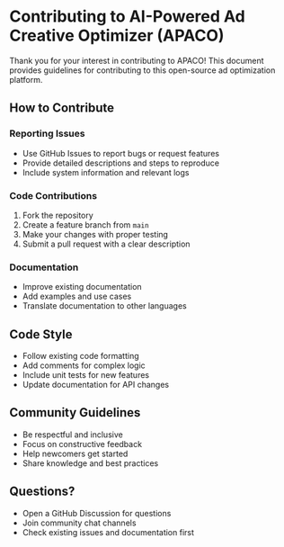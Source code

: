 # Contributing to AI-Powered Ad Creative Optimizer (APACO)

Thank you for your interest in contributing to APACO! This document provides guidelines for contributing to this open-source ad optimization platform.

## How to Contribute

### Reporting Issues
- Use GitHub Issues to report bugs or request features
- Provide detailed descriptions and steps to reproduce
- Include system information and relevant logs

### Code Contributions
1. Fork the repository
2. Create a feature branch from `main`
3. Make your changes with proper testing
4. Submit a pull request with a clear description

### Documentation
- Improve existing documentation
- Add examples and use cases
- Translate documentation to other languages

## Code Style
- Follow existing code formatting
- Add comments for complex logic
- Include unit tests for new features
- Update documentation for API changes

## Community Guidelines
- Be respectful and inclusive
- Focus on constructive feedback
- Help newcomers get started
- Share knowledge and best practices

## Questions?
- Open a GitHub Discussion for questions
- Join community chat channels
- Check existing issues and documentation first
